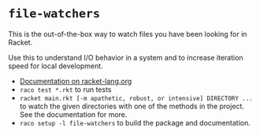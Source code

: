 # `file-watchers`

This is the out-of-the-box way to watch files you have been looking for in Racket.

Use this to understand I/O behavior in a system and to increase iteration speed for local development.

* [Documentation on racket-lang.org](https://docs.racket-lang.org/file-watchers/index.html?q=file-watchers)
* `raco test *.rkt` to run tests
* `racket main.rkt [-m apathetic, robust, or intensive] DIRECTORY ...` to watch the given directories with one of the methods in the project. See the documentation for more.
* `raco setup -l file-watchers` to build the package and documentation.
